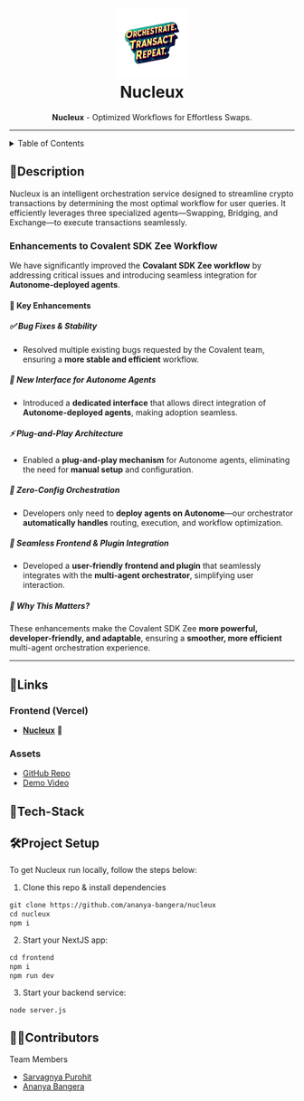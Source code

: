 <h1 align="center">
  <a href="https://github.com/ananya-bangera/nucleux">
    <img src="https://github.com/ananya-bangera/nucleux/blob/main/frontend/public/hero.png" alt="Nucleux Logo" width="125" height="125">
  </a>
  <br>
  Nucleux
</h1>
 
<div align="center">
   <strong>Nucleux</strong> - Optimized Workflows for Effortless Swaps. <br>  
</div>

<hr>

<details>
<summary>Table of Contents</summary>

- [Description](#description)
- [Links](#links)
- [Tech Stack](#tech-stack)
- [Project Setup](#project-setup)
- [Contributors](#contributors)

</details>

## 📝Description


Nucleux is an intelligent orchestration service designed to streamline crypto transactions by determining the most optimal workflow for user queries. It efficiently leverages three specialized agents—Swapping, Bridging, and Exchange—to execute transactions seamlessly.

### Enhancements to Covalent SDK Zee Workflow  

We have significantly improved the **Covalant SDK Zee workflow** by addressing critical issues and introducing seamless integration for **Autonome-deployed agents**.  

#### 🚀 Key Enhancements  

##### ✅ Bug Fixes & Stability  
- Resolved multiple existing bugs requested by the Covalent team, ensuring a **more stable and efficient** workflow.  

##### 🔗 New Interface for Autonome Agents  
- Introduced a **dedicated interface** that allows direct integration of **Autonome-deployed agents**, making adoption seamless.  

##### ⚡ Plug-and-Play Architecture  
- Enabled a **plug-and-play mechanism** for Autonome agents, eliminating the need for **manual setup** and configuration.  

##### 🤖 Zero-Config Orchestration  
- Developers only need to **deploy agents on Autonome**—our orchestrator **automatically handles** routing, execution, and workflow optimization.  

##### 🎨 Seamless Frontend & Plugin Integration  
- Developed a **user-friendly frontend and plugin** that seamlessly integrates with the **multi-agent orchestrator**, simplifying user interaction.  

##### 🎯 Why This Matters?  
These enhancements make the Covalent SDK Zee **more powerful, developer-friendly, and adaptable**, ensuring a **smoother, more efficient** multi-agent orchestration experience.  

---


  
## 🔗Links

### Frontend (Vercel)
- [**Nucleux**](https://nucleux-frontend.vercel.app/) 🚀

### Assets
- [GitHub Repo](https://github.com/ananya-bangera/nucleux)
- [Demo Video]()

## 🤖Tech-Stack


## 🛠Project Setup

To get Nucleux run locally, follow the steps below:

1. Clone this repo & install dependencies

```
git clone https://github.com/ananya-bangera/nucleux
cd nucleux
npm i
```

2. Start your NextJS app:

```
cd frontend
npm i
npm run dev
```

3. Start your backend service:
```
node server.js
```


## 👩‍💻Contributors

Team Members

- [Sarvagnya Purohit](https://github.com/saRvaGnyA) 
- [Ananya Bangera](https://github.com/ananya-bangera) 

